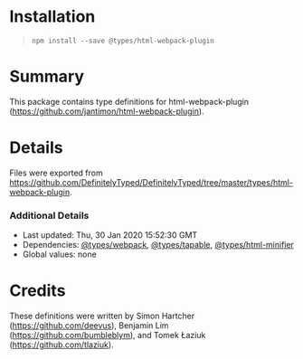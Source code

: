 # Installation
> `npm install --save @types/html-webpack-plugin`

# Summary
This package contains type definitions for html-webpack-plugin (https://github.com/jantimon/html-webpack-plugin).

# Details
Files were exported from https://github.com/DefinitelyTyped/DefinitelyTyped/tree/master/types/html-webpack-plugin.

### Additional Details
 * Last updated: Thu, 30 Jan 2020 15:52:30 GMT
 * Dependencies: [@types/webpack](https://npmjs.com/package/@types/webpack), [@types/tapable](https://npmjs.com/package/@types/tapable), [@types/html-minifier](https://npmjs.com/package/@types/html-minifier)
 * Global values: none

# Credits
These definitions were written by Simon Hartcher (https://github.com/deevus), Benjamin Lim (https://github.com/bumbleblym), and Tomek Łaziuk (https://github.com/tlaziuk).
